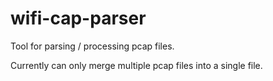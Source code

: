 
# wifi-cap-parser

Tool for parsing / processing pcap files.

Currently can only merge multiple pcap files into a single file.

